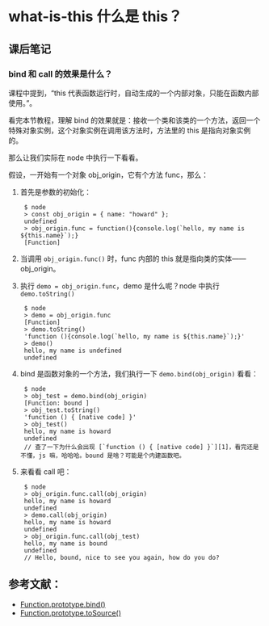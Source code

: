 # what-is-this 什么是 this？

## 课后笔记

### bind 和 call 的效果是什么？

课程中提到，“this 代表函数运行时，自动生成的一个内部对象，只能在函数内部使用。”。

看完本节教程，理解 bind 的效果就是：接收一个类和该类的一个方法，返回一个特殊对象实例，这个对象实例在调用该方法时，方法里的 this 是指向对象实例的。

那么让我们实际在 node 中执行一下看看。

假设，一开始有一个对象 obj_origin，它有个方法 func，那么：

1. 首先是参数的初始化：

        $ node
        > const obj_origin = { name: "howard" };
        undefined
        > obj_origin.func = function(){console.log(`hello, my name is ${this.name}`);}
        [Function]

2. 当调用 `obj_origin.func()` 时，func 内部的 this 就是指向类的实体—— obj_origin。
3. 执行 `demo = obj_origin.func`，demo 是什么呢？node 中执行 `demo.toString()`

        $ node
        > demo = obj_origin.func
        [Function]
        > demo.toString()
        'function (){console.log(`hello, my name is ${this.name}`);}'
        > demo()
        hello, my name is undefined
        undefined
    
4. bind 是函数对象的一个方法，我们执行一下 `demo.bind(obj_origin)` 看看：

        $ node
        > obj_test = demo.bind(obj_origin)
        [Function: bound ]
        > obj_test.toString()
        'function () { [native code] }'
        > obj_test()
        hello, my name is howard
        undefined
        // 查了一下为什么会出现 [`function () { [native code] }`][1]，看完还是不懂，js 嘛，哈哈哈。bound 是啥？可能是个内建函数吧。
    
5. 来看看 call 吧：

        $ node
        > obj_origin.func.call(obj_origin)
        hello, my name is howard
        undefined
        > demo.call(obj_origin)
        hello, my name is howard
        undefined
        > obj_origin.func.call(obj_test)
        hello, my name is bound
        undefined
        // Hello, bound, nice to see you again, how do you do?




## 参考文献：
* [Function.prototype.bind()][0]
* [Function.prototype.toSource()][1]


[0]: https://developer.mozilla.org/zh-CN/docs/Web/JavaScript/Reference/Global_Objects/Function/bind "Function.prototype.bind()"
[1]: https://developer.mozilla.org/en-US/docs/Web/JavaScript/Reference/Global_Objects/Function/toSource "Function.prototype.toSource()"
